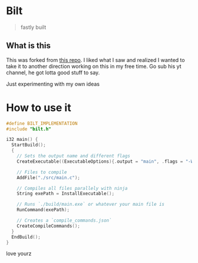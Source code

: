 # Bilt
> fastly built

## What is this

This was forked from [this repo]( https://github.com/TomasBorquez/mate.h). I liked what I saw and realized I wanted to take it to another direction working on this in my free time. Go sub his yt channel, he got lotta good stuff to say.

Just experimenting with my own ideas

# How to use it

```c 
#define BILT_IMPLEMENTATION
#include "bilt.h"

i32 main() {
  StartBuild();
  {
    // Sets the output name and different flags
    CreateExecutable((ExecutableOptions){.output = "main", .flags = "-Wall -ggdb"});

    // Files to compile
    AddFile("./src/main.c");

    // Compiles all files parallely with ninja
    String exePath = InstallExecutable();

    // Runs `./build/main.exe` or whatever your main file is
    RunCommand(exePath);

    // Creates a `compile_commands.json`
    CreateCompileCommands();
  }
  EndBuild();
}
```

love yourz